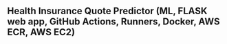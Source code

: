 ## Health Insurance Quote Predictor (ML, FLASK web app, GitHub Actions, Runners, Docker, AWS ECR, AWS EC2)
